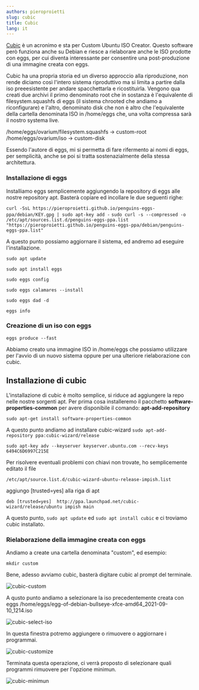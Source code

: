 ```yaml
---
authors: pieroproietti
slug: cubic
title: Cubic
lang: it
---
```


[Cubic](https://launchpad.net/~cubic-wizard) è un acronimo e sta per Custom Ubuntu ISO Creator. Questo software però funziona anche su Debian e riesce a rielaborare anche le ISO prodotte con eggs, per cui diventa interessante per consentire una post-produzione di una immagine creata con eggs.

Cubic ha una propria storia ed un diverso approccio alla riproduzione, non rende diciamo così l'intero sistema riproduttivo ma si limita a partire dalla iso preeesistente per andare spacchettarla e ricostituirla. Vengono qua creati due archivi il primo denominato root che in sostanza è l'equivalente di filesystem.squashfs di eggs (il sistema chrooted che andiamo a riconfigurare) e l'altro, denominato disk che non è altro che l'equivalente della cartella denominata ISO in /home/eggs che, una volta compressa sarà il nostro systema live.

/home/eggs/ovarium/filesystem.squashfs -> custom-root
/home/eggs/ovarium/iso  -> custom-disk

Essendo l'autore di eggs, mi si permetta di fare rifermento ai nomi di eggs, per semplicità, anche se poi si tratta sostenazialmente della stessa architettura.


### Installazione di eggs

Installiamo eggs semplicemente aggiungendo la repository di eggs alle nostre repository apt. Basterà copiare ed incollare le due seguenti righe:

```curl -SsL https://pieroproietti.github.io/penguins-eggs-ppa/debian/KEY.gpg | sudo apt-key add -```
```sudo curl -s --compressed -o /etc/apt/sources.list.d/penguins-eggs-ppa.list "https://pieroproietti.github.io/penguins-eggs-ppa/debian/penguins-eggs-ppa.list"```

A questo punto possiamo aggiornare il sistema, ed andremo ad eseguire l'installazione. 

```sudo apt update```

```sudo apt install eggs```

```sudo eggs config```

```sudo eggs calamares --install```

```sudo eggs dad -d```

```eggs info```

### Creazione di un iso con eggs

```eggs produce --fast```

Abbiamo creato una immagine ISO in /home/eggs che possiamo utilizzare per l'avvio di un nuovo sistema oppure per una ulteriore rielaborazione con cubic.

## Installazione di cubic

L'installazione di cubic è molto semplice, si riduce ad aggiungere la repo nelle nostre sorgenti apt. Per prima cosa installeremo il pacchetto **software-properties-common** per avere disponibile il comando: **apt-add-repository**

```sudo apt-get install software-properties-common```

A questo punto andiamo ad installare cubic-wizard
```sudo apt-add-repository ppa:cubic-wizard/release```

```sudo apt-key adv --keyserver keyserver.ubuntu.com --recv-keys 6494C6D6997C215E```

Per risolvere eventuali problemi con chiavi non trovate, ho semplicemente editato il file 

```/etc/apt/source.list.d/cubic-wizard-ubuntu-release-impish.list```

aggiungo [trusted=yes] alla riga di apt

```deb [trusted=yes]  http://ppa.launchpad.net/cubic-wizard/release/ubuntu impish main```

A questo punto, ```sudo apt update``` ed ```sudo apt install cubic``` e ci troviamo cubic installato.

### Rielaborazione della immagine creata con eggs

Andiamo a create una cartella denominata "custom", ed esempio: 

```mkdir custom```

Bene, adesso avviamo cubic, basterà digitare cubic al prompt del terminale. 

![cubic-custom](/images/cubic-custom.png)


A qusto punto andiamo a selezionare la iso precedentemente creata con eggs /home/eggs/egg-of-debian-bullseye-xfce-amd64_2021-09-10_1214.iso

![cubic-select-iso](/images/cubic-select-iso.png)

In questa finestra potremo aggiungere o rimuovere o aggiornare i programmai.

![cubic-customize](/images/cubic-customize.png)


Terminata questa operazione, ci verrà proposto di selezionare quali programmi rimuovere per l'opzione minimun. 

![cubic-minimun](/images/cubic-minimun.png)




